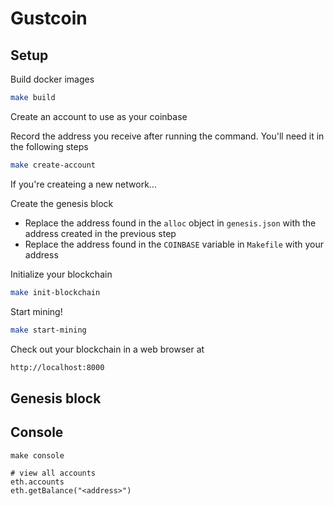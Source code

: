 # Gustcoin

## Setup

Build docker images

```sh
make build
```

Create an account to use as your coinbase

Record the address you receive after running the command. You'll need it in
the following steps

```sh
make create-account
```

If you're createing a new network...

Create the genesis block
- Replace the address found in the `alloc` object in `genesis.json` with the
address created in the previous step
- Replace the address found in the `COINBASE` variable in `Makefile` with your
address

Initialize your blockchain

```sh
make init-blockchain
```

Start mining!

```sh
make start-mining
```

Check out your blockchain in a web browser at

```sh
http://localhost:8000
```

## Genesis block

## Console

```
make console
```

```
# view all accounts
eth.accounts
eth.getBalance("<address>")
```

